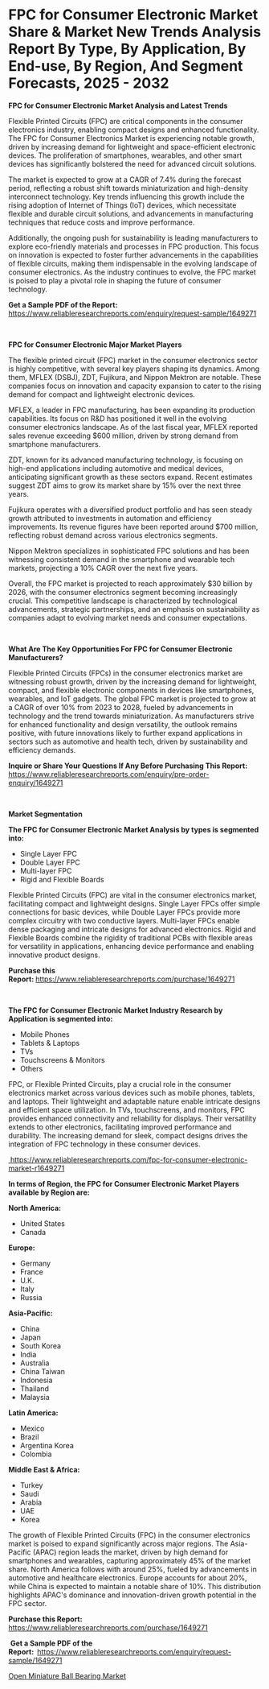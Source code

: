 <p><h1>FPC for Consumer Electronic Market Share & Market New Trends Analysis Report By Type, By Application, By End-use, By Region, And Segment Forecasts, 2025 - 2032</h1></p><p><strong>FPC for Consumer Electronic Market Analysis and Latest Trends</strong></p>
<p><p>Flexible Printed Circuits (FPC) are critical components in the consumer electronics industry, enabling compact designs and enhanced functionality. The FPC for Consumer Electronics Market is experiencing notable growth, driven by increasing demand for lightweight and space-efficient electronic devices. The proliferation of smartphones, wearables, and other smart devices has significantly bolstered the need for advanced circuit solutions.</p><p>The market is expected to grow at a CAGR of 7.4% during the forecast period, reflecting a robust shift towards miniaturization and high-density interconnect technology. Key trends influencing this growth include the rising adoption of Internet of Things (IoT) devices, which necessitate flexible and durable circuit solutions, and advancements in manufacturing techniques that reduce costs and improve performance.</p><p>Additionally, the ongoing push for sustainability is leading manufacturers to explore eco-friendly materials and processes in FPC production. This focus on innovation is expected to foster further advancements in the capabilities of flexible circuits, making them indispensable in the evolving landscape of consumer electronics. As the industry continues to evolve, the FPC market is poised to play a pivotal role in shaping the future of consumer technology.</p></p>
<p><strong>Get a Sample PDF of the Report:&nbsp;</strong> <a href="https://www.reliableresearchreports.com/enquiry/request-sample/1649271?utm_campaign=2208&utm_medium=2&utm_source=Github&utm_content=ia&utm_term=26032025&utm_id=fpc-for-consumer-electronic">https://www.reliableresearchreports.com/enquiry/request-sample/1649271</a></p>
<p>&nbsp;</p>
<p><strong>FPC for Consumer Electronic Major Market Players</strong></p>
<p><p>The flexible printed circuit (FPC) market in the consumer electronics sector is highly competitive, with several key players shaping its dynamics. Among them, MFLEX (DSBJ), ZDT, Fujikura, and Nippon Mektron are notable. These companies focus on innovation and capacity expansion to cater to the rising demand for compact and lightweight electronic devices.</p><p>MFLEX, a leader in FPC manufacturing, has been expanding its production capabilities. Its focus on R&D has positioned it well in the evolving consumer electronics landscape. As of the last fiscal year, MFLEX reported sales revenue exceeding $600 million, driven by strong demand from smartphone manufacturers.</p><p>ZDT, known for its advanced manufacturing technology, is focusing on high-end applications including automotive and medical devices, anticipating significant growth as these sectors expand. Recent estimates suggest ZDT aims to grow its market share by 15% over the next three years.</p><p>Fujikura operates with a diversified product portfolio and has seen steady growth attributed to investments in automation and efficiency improvements. Its revenue figures have been reported around $700 million, reflecting robust demand across various electronics segments.</p><p>Nippon Mektron specializes in sophisticated FPC solutions and has been witnessing consistent demand in the smartphone and wearable tech markets, projecting a 10% CAGR over the next five years.</p><p>Overall, the FPC market is projected to reach approximately $30 billion by 2026, with the consumer electronics segment becoming increasingly crucial. This competitive landscape is characterized by technological advancements, strategic partnerships, and an emphasis on sustainability as companies adapt to evolving market needs and consumer expectations.</p></p>
<p>&nbsp;</p>
<p><strong>What Are The Key Opportunities For FPC for Consumer Electronic Manufacturers?</strong></p>
<p><p>Flexible Printed Circuits (FPCs) in the consumer electronics market are witnessing robust growth, driven by the increasing demand for lightweight, compact, and flexible electronic components in devices like smartphones, wearables, and IoT gadgets. The global FPC market is projected to grow at a CAGR of over 10% from 2023 to 2028, fueled by advancements in technology and the trend towards miniaturization. As manufacturers strive for enhanced functionality and design versatility, the outlook remains positive, with future innovations likely to further expand applications in sectors such as automotive and health tech, driven by sustainability and efficiency demands.</p></p>
<p><strong>Inquire or Share Your Questions If Any Before Purchasing This Report:</strong> <a href="https://www.reliableresearchreports.com/enquiry/pre-order-enquiry/1649271?utm_campaign=2208&utm_medium=2&utm_source=Github&utm_content=ia&utm_term=26032025&utm_id=fpc-for-consumer-electronic">https://www.reliableresearchreports.com/enquiry/pre-order-enquiry/1649271</a></p>
<p>&nbsp;</p>
<p><strong>Market Segmentation</strong></p>
<p><strong>The FPC for Consumer Electronic Market Analysis by types is segmented into:</strong></p>
<p><ul><li>Single Layer FPC</li><li>Double Layer FPC</li><li>Multi-layer FPC</li><li>Rigid and Flexible Boards</li></ul></p>
<p><p>Flexible Printed Circuits (FPC) are vital in the consumer electronics market, facilitating compact and lightweight designs. Single Layer FPCs offer simple connections for basic devices, while Double Layer FPCs provide more complex circuitry with two conductive layers. Multi-layer FPCs enable dense packaging and intricate designs for advanced electronics. Rigid and Flexible Boards combine the rigidity of traditional PCBs with flexible areas for versatility in applications, enhancing device performance and enabling innovative product designs.</p></p>
<p><strong>Purchase this Report:&nbsp;</strong><a href="https://www.reliableresearchreports.com/purchase/1649271?utm_campaign=2208&utm_medium=2&utm_source=Github&utm_content=ia&utm_term=26032025&utm_id=fpc-for-consumer-electronic">https://www.reliableresearchreports.com/purchase/1649271</a></p>
<p>&nbsp;</p>
<p><strong>The FPC for Consumer Electronic Market Industry Research by Application is segmented into:</strong></p>
<p><ul><li>Mobile Phones</li><li>Tablets & Laptops</li><li>TVs</li><li>Touchscreens & Monitors</li><li>Others</li></ul></p>
<p><p>FPC, or Flexible Printed Circuits, play a crucial role in the consumer electronics market across various devices such as mobile phones, tablets, and laptops. Their lightweight and adaptable nature enable intricate designs and efficient space utilization. In TVs, touchscreens, and monitors, FPC provides enhanced connectivity and reliability for displays. Their versatility extends to other electronics, facilitating improved performance and durability. The increasing demand for sleek, compact designs drives the integration of FPC technology in these consumer devices.</p></p>
<p><a href="https://www.reliableresearchreports.com/fpc-for-consumer-electronic-market-r1649271?utm_campaign=2208&utm_medium=2&utm_source=Github&utm_content=ia&utm_term=26032025&utm_id=fpc-for-consumer-electronic">&nbsp;https://www.reliableresearchreports.com/fpc-for-consumer-electronic-market-r1649271</a></p>
<p><strong>In terms of Region, the FPC for Consumer Electronic Market Players available by Region are:</strong></p>
<p>
    <p> <strong> North America: </strong>
        <ul>
            <li>United States</li>
            <li>Canada</li>
        </ul>
        </p> 
    <p> <strong> Europe: </strong>
        <ul>
            <li>Germany</li>
            <li>France</li>
            <li>U.K.</li>
            <li>Italy</li>
            <li>Russia</li>
        </ul>
        </p> 
    <p> <strong> Asia-Pacific: </strong>
        <ul>
            <li>China</li>
            <li>Japan</li>
            <li>South Korea</li>
            <li>India</li>
            <li>Australia</li>
            <li>China Taiwan</li>
            <li>Indonesia</li>
            <li>Thailand</li>
            <li>Malaysia</li>
        </ul>
        </p> 
    <p> <strong> Latin America: </strong>
        <ul>
            <li>Mexico</li>
            <li>Brazil</li>
            <li>Argentina Korea</li>
            <li>Colombia</li>
        </ul>
        </p> 
    <p> <strong> Middle East & Africa: </strong>
        <ul>
            <li>Turkey</li>
            <li>Saudi</li>
            <li>Arabia</li>
            <li>UAE</li>
            <li>Korea</li>
        </ul>
    </p>
    </p>
<p><p>The growth of Flexible Printed Circuits (FPC) in the consumer electronics market is poised to expand significantly across major regions. The Asia-Pacific (APAC) region leads the market, driven by high demand for smartphones and wearables, capturing approximately 45% of the market share. North America follows with around 25%, fueled by advancements in automotive and healthcare electronics. Europe accounts for about 20%, while China is expected to maintain a notable share of 10%. This distribution highlights APAC's dominance and innovation-driven growth potential in the FPC sector.</p></p>
<p><strong>Purchase this Report: </strong><a href="https://www.reliableresearchreports.com/purchase/1649271?utm_campaign=2208&utm_medium=2&utm_source=Github&utm_content=ia&utm_term=26032025&utm_id=fpc-for-consumer-electronic">https://www.reliableresearchreports.com/purchase/1649271</a></p>
<p>&nbsp;<strong>Get a Sample PDF of the Report:&nbsp;&nbsp;</strong><a href="https://www.reliableresearchreports.com/enquiry/request-sample/1649271?utm_campaign=2208&utm_medium=2&utm_source=Github&utm_content=ia&utm_term=26032025&utm_id=fpc-for-consumer-electronic">https://www.reliableresearchreports.com/enquiry/request-sample/1649271</a></p>
<p><strong></strong></p>
<p><p><a href="https://github.com/DixieGrimes/Market-Research-Report-List-2/blob/main/open-miniature-ball-bearing-market.md?utm_campaign=2208&utm_medium=2&utm_source=Github&utm_content=ia&utm_term=26032025&utm_id=fpc-for-consumer-electronic">Open Miniature Ball Bearing Market</a></p></p>